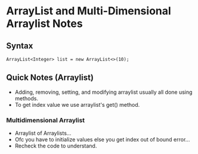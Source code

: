 # ArrayList and Multi-Dimensional Arraylist Notes

## Syntax
``ArrayList<Integer> list = new ArrayList<>(10);``

## Quick Notes (Arraylist)
- Adding, removing, setting, and modifying arraylist usually all done using methods.
- To get index value we use arraylist's get() method.

### Multidimensional Arraylist
- Arraylist of Arraylists...
- Ofc you have to initialize values else you get  index out of bound error...
- Recheck the code to understand.

